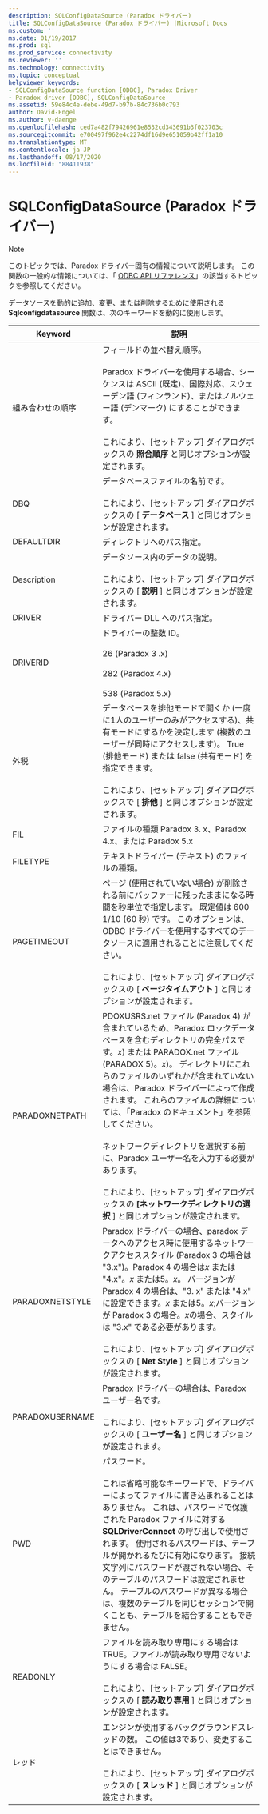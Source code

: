 ```yaml
---
description: SQLConfigDataSource (Paradox ドライバー)
title: SQLConfigDataSource (Paradox ドライバー) |Microsoft Docs
ms.custom: ''
ms.date: 01/19/2017
ms.prod: sql
ms.prod_service: connectivity
ms.reviewer: ''
ms.technology: connectivity
ms.topic: conceptual
helpviewer_keywords:
- SQLConfigDataSource function [ODBC], Paradox Driver
- Paradox driver [ODBC], SQLConfigDataSource
ms.assetid: 59e84c4e-debe-49d7-b97b-84c736b0c793
author: David-Engel
ms.author: v-daenge
ms.openlocfilehash: ced7a482f79426961e8532cd343691b3f023703c
ms.sourcegitcommit: e700497f962e4c2274df16d9e651059b42ff1a10
ms.translationtype: MT
ms.contentlocale: ja-JP
ms.lasthandoff: 08/17/2020
ms.locfileid: "88411938"
---
```

# <a name="sqlconfigdatasource-paradox-driver"></a>SQLConfigDataSource (Paradox ドライバー)
> [!NOTE]  
>  このトピックでは、Paradox ドライバー固有の情報について説明します。 この関数の一般的な情報については、「 [ODBC API リファレンス](../../odbc/reference/syntax/odbc-api-reference.md)」の該当するトピックを参照してください。  
  
 データソースを動的に追加、変更、または削除するために使用される **Sqlconfigdatasource** 関数は、次のキーワードを動的に使用します。  
  
|Keyword|説明|  
|-------------|-----------------|  
|組み合わせの順序|フィールドの並べ替え順序。<br /><br /> Paradox ドライバーを使用する場合、シーケンスは ASCII (既定)、国際対応、スウェーデン語 (フィンランド)、またはノルウェー語 (デンマーク) にすることができます。<br /><br /> これにより、[セットアップ] ダイアログボックスの **照合順序** と同じオプションが設定されます。|  
|DBQ|データベースファイルの名前です。<br /><br /> これにより、[セットアップ] ダイアログボックスの [ **データベース** ] と同じオプションが設定されます。|  
|DEFAULTDIR|ディレクトリへのパス指定。|  
|Description|データソース内のデータの説明。<br /><br /> これにより、[セットアップ] ダイアログボックスの [ **説明** ] と同じオプションが設定されます。|  
|DRIVER|ドライバー DLL へのパス指定。|  
|DRIVERID|ドライバーの整数 ID。<br /><br /> 26 (Paradox 3 .x)<br /><br /> 282 (Paradox 4.x)<br /><br /> 538 (Paradox 5.x)|  
|外税|データベースを排他モードで開くか (一度に1人のユーザーのみがアクセスする)、共有モードにするかを決定します (複数のユーザーが同時にアクセスします)。 True (排他モード) または false (共有モード) を指定できます。<br /><br /> これにより、[セットアップ] ダイアログボックスで [ **排他** ] と同じオプションが設定されます。|  
|FIL|ファイルの種類 Paradox 3. x、Paradox 4.x、または Paradox 5.x|  
|FILETYPE|テキストドライバー (テキスト) のファイルの種類。|  
|PAGETIMEOUT|ページ (使用されていない場合) が削除される前にバッファーに残ったままになる時間を秒単位で指定します。 既定値は 600 1/10 (60 秒) です。 このオプションは、ODBC ドライバーを使用するすべてのデータソースに適用されることに注意してください。<br /><br /> これにより、[セットアップ] ダイアログボックスの [ **ページタイムアウト** ] と同じオプションが設定されます。|  
|PARADOXNETPATH|PDOXUSRS.net ファイル (Paradox 4) が含まれているため、Paradox ロックデータベースを含むディレクトリの完全パスです。*x*) または PARADOX.net ファイル (PARADOX 5)。*x*)。 ディレクトリにこれらのファイルのいずれかが含まれていない場合は、Paradox ドライバーによって作成されます。 これらのファイルの詳細については、「Paradox のドキュメント」を参照してください。<br /><br /> ネットワークディレクトリを選択する前に、Paradox ユーザー名を入力する必要があります。<br /><br /> これにより、[セットアップ] ダイアログボックスの **[ネットワークディレクトリの選択** ] と同じオプションが設定されます。|  
|PARADOXNETSTYLE|Paradox ドライバーの場合、paradox データへのアクセス時に使用するネットワークアクセススタイル (Paradox 3 の場合は "3.x")。Paradox 4 の場合は*x* または "4.x"。*x* または5。*x*。 バージョンが Paradox 4 の場合は、"3. x" または "4.x" に設定できます。*x* または5。*x*;バージョンが Paradox 3 の場合。*x*の場合、スタイルは "3.x" である必要があります。<br /><br /> これにより、[セットアップ] ダイアログボックスの [ **Net Style** ] と同じオプションが設定されます。|  
|PARADOXUSERNAME|Paradox ドライバーの場合は、Paradox ユーザー名です。<br /><br /> これにより、[セットアップ] ダイアログボックスの [ **ユーザー名** ] と同じオプションが設定されます。|  
|PWD|パスワード。<br /><br /> これは省略可能なキーワードで、ドライバーによってファイルに書き込まれることはありません。 これは、パスワードで保護された Paradox ファイルに対する **SQLDriverConnect** の呼び出しで使用されます。 使用されるパスワードは、テーブルが開かれるたびに有効になります。 接続文字列にパスワードが渡されない場合、そのテーブルのパスワードは設定されません。 テーブルのパスワードが異なる場合は、複数のテーブルを同じセッションで開くことも、テーブルを結合することもできません。|  
|READONLY|ファイルを読み取り専用にする場合は TRUE。ファイルが読み取り専用でないようにする場合は FALSE。<br /><br /> これにより、[セットアップ] ダイアログボックスの [ **読み取り専用** ] と同じオプションが設定されます。|  
|レッド|エンジンが使用するバックグラウンドスレッドの数。 この値は3であり、変更することはできません。<br /><br /> これにより、[セットアップ] ダイアログボックスの [ **スレッド** ] と同じオプションが設定されます。|
